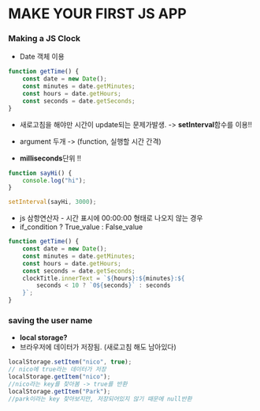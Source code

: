 # MAKE YOUR FIRST JS APP

### Making a JS Clock

-   Date 객체 이용

```js
function getTime() {
    const date = new Date();
    const minutes = date.getMinutes;
    const hours = date.getHours;
    const seconds = date.getSeconds;
}
```

-   새로고침을 해야만 시간이 update되는 문제가발생. -> **setInterval**함수를 이용!!

-   argument 두개 -> (function, 실행할 시간 간격)
-   **milliseconds**단위 !!

```js
function sayHi() {
    console.log("hi");
}

setInterval(sayHi, 3000);
```

-   js 삼항연산자 - 시간 표시에 00:00:00 형태로 나오지 않는 경우
-   if_condition ? True_value : False_value

```js
function getTime() {
    const date = new Date();
    const minutes = date.getMinutes;
    const hours = date.getHours;
    const seconds = date.getSeconds;
    clockTitle.innerText = `${hours}:${minutes}:${
        seconds < 10 ? `0${seconds}` : seconds
    }`;
}
```

### saving the user name

-   **local storage?**
-   브라우저에 데이터가 저장됨. (새로고침 해도 남아있다)

```js
localStorage.setItem("nico", true);
// nico에 true라는 데이터가 저장
localStorage.getItem("nico");
//nico라는 key를 찾아봄 -> true를 반환
localStorage.getItem("Park");
//park이라는 key 찾아보지만, 저장되어있지 않기 때문에 null반환
```

